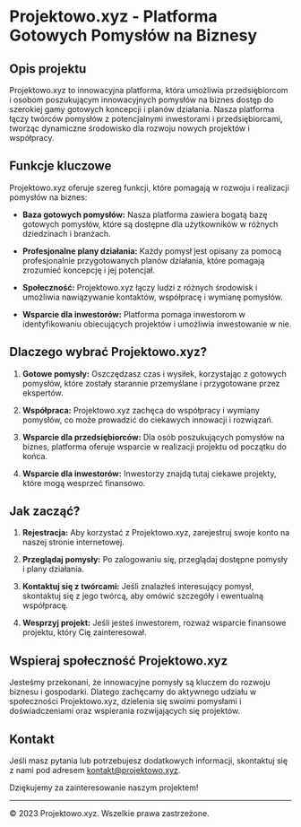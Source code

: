 # Projektowo.xyz - Platforma Gotowych Pomysłów na Biznesy

## Opis projektu

Projektowo.xyz to innowacyjna platforma, która umożliwia przedsiębiorcom i osobom poszukującym innowacyjnych pomysłów na biznes dostęp do szerokiej gamy gotowych koncepcji i planów działania. Nasza platforma łączy twórców pomysłów z potencjalnymi inwestorami i przedsiębiorcami, tworząc dynamiczne środowisko dla rozwoju nowych projektów i współpracy.

## Funkcje kluczowe

Projektowo.xyz oferuje szereg funkcji, które pomagają w rozwoju i realizacji pomysłów na biznes:

- **Baza gotowych pomysłów:** Nasza platforma zawiera bogatą bazę gotowych pomysłów, które są dostępne dla użytkowników w różnych dziedzinach i branżach.

- **Profesjonalne plany działania:** Każdy pomysł jest opisany za pomocą profesjonalnie przygotowanych planów działania, które pomagają zrozumieć koncepcję i jej potencjał.

- **Społeczność:** Projektowo.xyz łączy ludzi z różnych środowisk i umożliwia nawiązywanie kontaktów, współpracę i wymianę pomysłów.

- **Wsparcie dla inwestorów:** Platforma pomaga inwestorom w identyfikowaniu obiecujących projektów i umożliwia inwestowanie w nie.

## Dlaczego wybrać Projektowo.xyz?

1. **Gotowe pomysły:** Oszczędzasz czas i wysiłek, korzystając z gotowych pomysłów, które zostały starannie przemyślane i przygotowane przez ekspertów.

2. **Współpraca:** Projektowo.xyz zachęca do współpracy i wymiany pomysłów, co może prowadzić do ciekawych innowacji i rozwiązań.

3. **Wsparcie dla przedsiębiorców:** Dla osób poszukujących pomysłów na biznes, platforma oferuje wsparcie w realizacji projektu od początku do końca.

4. **Wsparcie dla inwestorów:** Inwestorzy znajdą tutaj ciekawe projekty, które mogą wesprzeć finansowo.

## Jak zacząć?

1. **Rejestracja:** Aby korzystać z Projektowo.xyz, zarejestruj swoje konto na naszej stronie internetowej.

2. **Przeglądaj pomysły:** Po zalogowaniu się, przeglądaj dostępne pomysły i plany działania.

3. **Kontaktuj się z twórcami:** Jeśli znalazłeś interesujący pomysł, skontaktuj się z jego twórcą, aby omówić szczegóły i ewentualną współpracę.

4. **Wesprzyj projekt:** Jeśli jesteś inwestorem, rozważ wsparcie finansowe projektu, który Cię zainteresował.

## Wspieraj społeczność Projektowo.xyz

Jesteśmy przekonani, że innowacyjne pomysły są kluczem do rozwoju biznesu i gospodarki. Dlatego zachęcamy do aktywnego udziału w społeczności Projektowo.xyz, dzielenia się swoimi pomysłami i doświadczeniami oraz wspierania rozwijających się projektów.

## Kontakt

Jeśli masz pytania lub potrzebujesz dodatkowych informacji, skontaktuj się z nami pod adresem kontakt@projektowo.xyz.

Dziękujemy za zainteresowanie naszym projektem!

---
© 2023 Projektowo.xyz. Wszelkie prawa zastrzeżone.
